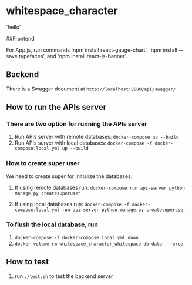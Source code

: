 # whitespace_character

'hello'

##Frontend 

For App.js, run commands 'npm install react-gauge-chart', 'npm install --save typefaces', and 'npm install react-js-banner'. 

## Backend

There is a Swagger document at `http://localhost:8000/api/swagger/`

## How to run the APIs server


### There are two option for running the APIs server

1. Run APIs server with remote databases: `docker-compose up --build` 
2. Run APIs server with local databases: `docker-compose -f docker-compose.local.yml up --build`

### How to create super user
We need to create super for initialize the databases. 
1. If using remote databases run: 
`docker-compose run api-server python manage.py createsuperuser`

2. If using local databases run:
`docker-compose -f docker-compose.local.yml run api-server python manage.py createsuperuser`


### To flush the local database, run

1. `docker-compose -f docker-compose.local.yml down`
2. `docker volume rm whitespace_character_whitespace-db-data --force`

## How to test

1. run `./test.sh` to test the backend server
